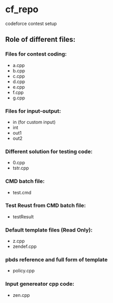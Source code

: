 # cf_repo
codeforce contest setup
## Role of different files:
### Files for contest coding:
* a.cpp
* b.cpp
* c.cpp
* d.cpp
* e.cpp
* f.cpp
* g.cpp

### Files for input-output:
* in (for custom input)
* int
* out1
* out2

### Different solution for testing code:
* 0.cpp
* tstr.cpp

### CMD batch file:
* test.cmd

### Test Reust from CMD batch file:
* testResult

### Default template files (Read Only):
* z.cpp
* zendef.cpp

### pbds reference and full form of template
* policy.cpp

### Input genereator cpp code:
* zen.cpp